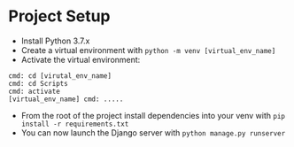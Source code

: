 # Project Setup

- Install Python 3.7.x
- Create a virtual environment with `python -m venv [virtual_env_name]`
- Activate the virtual environment:
```
cmd: cd [virutal_env_name]
cmd: cd Scripts
cmd: activate
[virtual_env_name] cmd: .....
```

- From the root of the project install dependencies into your venv with `pip install -r requirements.txt`
- You can now launch the Django server with `python manage.py runserver`